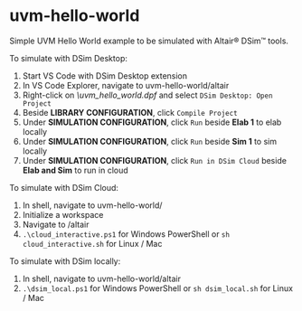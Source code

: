 # uvm-hello-world
Simple UVM Hello World example to be simulated with Altair® DSim™ tools.

To simulate with DSim Desktop:

1. Start VS Code with DSim Desktop extension
2. In VS Code Explorer, navigate to uvm-hello-world/altair
3. Right-click on *\uvm_hello_world.dpf* and select `DSim Desktop: Open Project`
4. Beside **LIBRARY CONFIGURATION**, click `Compile Project`
5. Under **SIMULATION CONFIGURATION**, click `Run` beside **Elab 1** to elab locally
6. Under **SIMULATION CONFIGURATION**, click `Run` beside **Sim 1** to sim locally
7. Under **SIMULATION CONFIGURATION**, click `Run in DSim Cloud` beside **Elab and Sim** to run in cloud

To simulate with DSim Cloud:

1. In shell, navigate to uvm-hello-world/
2. Initialize a workspace
3. Navigate to /altair
4. `.\cloud_interactive.ps1` for Windows PowerShell or `sh cloud_interactive.sh` for Linux / Mac

To simulate with DSim locally:

1. In shell, navigate to uvm-hello-world/altair
2. `.\dsim_local.ps1` for Windows PowerShell or `sh dsim_local.sh` for Linux / Mac
